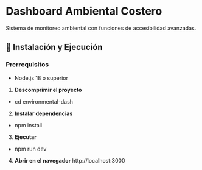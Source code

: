 # Dashboard Ambiental Costero

Sistema de monitoreo ambiental con funciones de accesibilidad avanzadas.

## 🚀 Instalación y Ejecución

### Prerrequisitos
- Node.js 18 o superior

1. **Descomprimir el proyecto**
- cd environmental-dash

2. **Instalar dependencias**
- npm install

3. **Ejecutar**
- npm run dev

4. **Abrir en el navegador**
http://localhost:3000